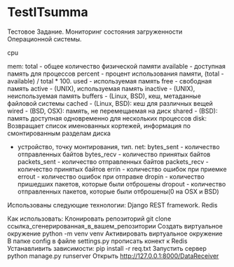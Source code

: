 # TestITsumma

Тестовое Задание.
Мониторинг состояния загруженности Операционной системы.

cpu

mem:
   total - общее количество физической памяти
   available - доступная память для процессов
   percent - процент использования памяти, (total - available) / total * 100.
   used - используемая память
   free - свободная память
   active - (UNIX), используемая память
   inactive - (UNIX), неиспользуемая память
   buffers - (Linux, BSD), кеш, метаданные файловой системы
   cached - (Linux, BSD): кеш для различных вещей
   wired - (BSD, OSX): память, не перемещаемая на диск
   shared - (BSD): память доступная одновременно для нескольких процессов
disk:
  Возвращает список именованных кортежей, информация по смонтированным разделам диска 
  - устройство, точку монтирования, тип.
net:
   bytes_sent - количество отправленных байтов
   bytes_recv - количество принятых байтов
   packets_sent - количество отправленных байтов
   packets_recv - количество принятых байтов
   errin - количество ошибок при приемке
   errout - количество ошибок при отправке
   dropin - количество пришедших пакетов, которые были отброшены
   dropout - количество отправленных пакетов, которые были отброшены(0 на OSX и BSD)
  
  Использованы следующие технологии: Django REST framework. Redis
  
  Как использовать:
    Клонировать репозиторий git clone ссылка_сгенерированная_в_вашем_репозитории
    Создать виртуальное окружение python -m venv venv
    Активировать виртуальное окружение
    В папке config в файле settings.py прописать конект к Redis
    Устанавливить зависимости: pip install -r req.txt
    Запустить сервер python manage.py runserver
    Открыть http://127.0.0.1:8000/DataReceiver

